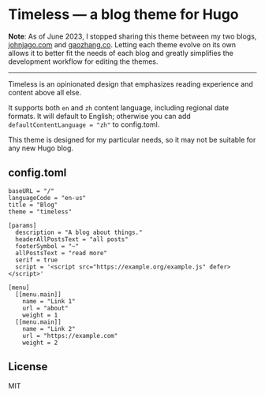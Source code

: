 # Timeless — a blog theme for Hugo

**Note**: As of June 2023, I stopped sharing this theme between my two blogs, [johnjago.com](https://johnjago.com) and [gaozhang.co](https://gaozhang.co). Letting each theme evolve on its own allows it to better fit the needs of each blog and greatly simplifies the development workflow for editing the themes.

---

Timeless is an opinionated design that emphasizes reading experience and
content above all else.

It supports both `en` and `zh` content language, including regional date
formats. It will default to English; otherwise you can add
`defaultContentLanguage = "zh"` to config.toml.

This theme is designed for my particular needs, so it may not be suitable for
any new Hugo blog.

## config.toml

```
baseURL = "/"
languageCode = "en-us"
title = "Blog"
theme = "timeless"

[params]
  description = "A blog about things."
  headerAllPostsText = "all posts"
  footerSymbol = "~"
  allPostsText = "read more"
  serif = true
  script = '<script src="https://example.org/example.js" defer></script>'

[menu]
  [[menu.main]]
    name = "Link 1"
    url = "about"
    weight = 1
  [[menu.main]]
    name = "Link 2"
    url = "https://example.com"
    weight = 2
```

## License

MIT

